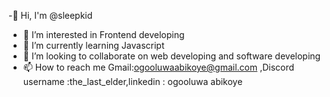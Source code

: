 -👋 Hi, I'm @sleepkid
- 👀 I’m interested in Frontend developing
- 🌱 I’m currently learning Javascript
- 💞️ I’m looking to collaborate on web developing and software developing
- 📫 How to reach me Gmail:ogooluwaabikoye@gmail.com ,Discord username :the_last_elder,linkedin : ogooluwa abikoye


<!---
Sleepkid/Sleepkid is a ✨ special ✨ repository because its `README.md` (this file) appears on your GitHub profile.
You can click the Preview link to take a look at your changes.
--->
